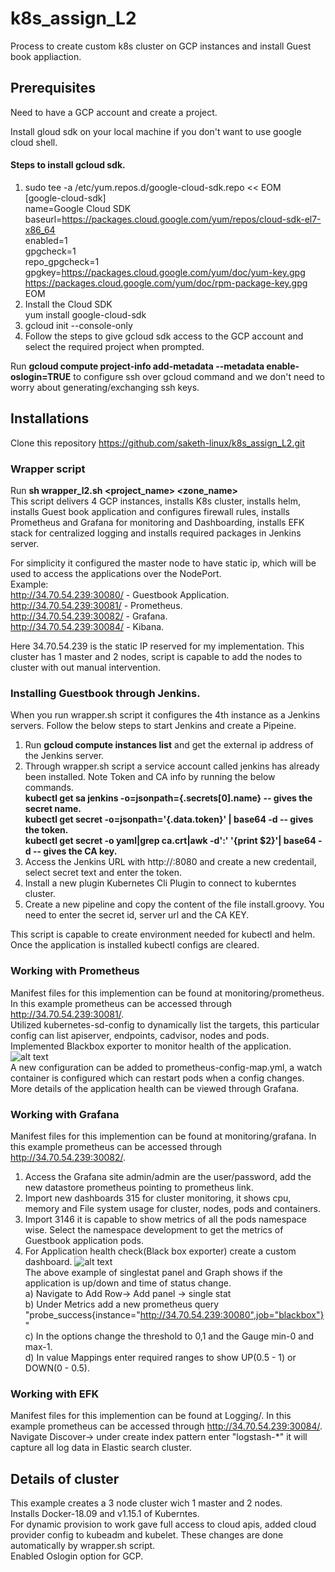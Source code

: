 # k8s_assign_L2
Process to create custom k8s cluster on GCP instances and install Guest book appliaction.
## Prerequisites
Need to have a GCP account and create a project.  

Install gloud sdk on your local machine if you don't want to use google cloud shell. 
#### Steps to install gcloud sdk.  
1. sudo tee -a /etc/yum.repos.d/google-cloud-sdk.repo << EOM  
  [google-cloud-sdk]  
  name=Google Cloud SDK  
  baseurl=https://packages.cloud.google.com/yum/repos/cloud-sdk-el7-x86_64  
  enabled=1  
  gpgcheck=1  
  repo_gpgcheck=1  
  gpgkey=https://packages.cloud.google.com/yum/doc/yum-key.gpg  
         https://packages.cloud.google.com/yum/doc/rpm-package-key.gpg  
  EOM  
2. Install the Cloud SDK  
  yum install google-cloud-sdk  
3. gcloud init --console-only 
4. Follow the steps to give gcloud sdk access to the GCP account and select the required project when prompted.  

Run **gcloud compute project-info add-metadata --metadata enable-oslogin=TRUE** to configure ssh over gcloud command and we don't need to worry about generating/exchanging ssh keys.  


## Installations

Clone this repository https://github.com/saketh-linux/k8s_assign_L2.git    

### Wrapper script
Run **sh wrapper_l2.sh <project_name> <zone_name>**     
This script delivers 4 GCP instances, installs K8s cluster, installs helm, installs Guest book application and configures firewall rules, installs Prometheus and Grafana for monitoring and Dashboarding, installs EFK stack for centralized logging and installs required packages in Jenkins server.  

For simplicity it configured the master node to have static ip, which will be used to access the applications over the NodePort.  
Example:  
http://34.70.54.239:30080/ - Guestbook Application.  
http://34.70.54.239:30081/ - Prometheus.  
http://34.70.54.239:30082/ - Grafana.  
http://34.70.54.239:30084/ - Kibana.  

Here 34.70.54.239 is the static IP reserved for my implementation.
This cluster has 1 master and 2 nodes, script is capable to add the nodes to cluster with out manual intervention.

### Installing Guestbook through Jenkins.

When you run wrapper.sh script it configures the 4th instance as a Jenkins servers. Follow the below steps to start Jenkins and create a Pipeine.  
1. Run **gcloud compute instances list** and get the external ip address of the Jenkins server.  
2. Through wrapper.sh script a service account called jenkins has already been installed. Note Token and CA info by running the below commands.  
**kubectl get sa jenkins -o=jsonpath={.secrets[0].name} -- gives the secret name.  
kubectl get secret <secret> -o=jsonpath='{.data.token}' | base64 -d -- gives the token.  
kubectl get secret <secret> -o yaml|grep ca.crt|awk -d':' '{print $2}'| base64 -d -- gives the CA key.**  
3. Access the Jenkins URL with http://<Ipaddress>:8080 and create a new credentail, select secret text and enter the token.
4. Install a new plugin Kubernetes Cli Plugin to connect to kuberntes cluster.
5. Create a new pipeline and copy the content of the file install.groovy. You need to enter the secret id, server url and the CA KEY.

This script is capable to create environment needed for kubectl and helm. Once the application is installed kubectl configs are cleared.
  
### Working with Prometheus
Manifest files for this implemention can be found at monitoring/prometheus.
In this example prometheus can be accessed through http://34.70.54.239:30081/.   
Utilized kubernetes-sd-config to dynamically list the targets, this particular config can list apiserver, endpoints, cadvisor, nodes and pods.  
Implemented Blackbox exporter to monitor health of the application.  
![alt text](https://github.com/saketh-linux/Pics/raw/master/sd.PNG)   
A new configuration can be added to prometheus-config-map.yml, a watch container is configured which can restart pods when a config changes.  
More details of the application health can be viewed through Grafana.

### Working with Grafana
Manifest files for this implemention can be found at monitoring/grafana.
In this example prometheus can be accessed through http://34.70.54.239:30082/.
1. Access the Grafana site admin/admin are the user/password, add the new datastore prometheus pointing to prometheus link.   
2. Import new dashboards 315 for cluster monitoring, it shows cpu, memory and File system usage for cluster, nodes, pods and containers.   
3. Import 3146 it is capable to show metrics of all the pods namespace wise. Select the namespace development to get the metrics of Guestbook application pods.  
4. For Application health check(Black box exporter) create a custom dashboard.
![alt text](https://github.com/saketh-linux/Pics/raw/master/grafana.PNG)   
The above example of singlestat panel and Graph shows if the application is up/down and time of status change.  
 a) Navigate to Add Row-> Add panel -> single stat      
 b) Under Metrics add a new prometheus query "probe_success{instance="http://34.70.54.239:30080",job="blackbox"}"    
 c) In the options change the threshold to 0,1 and the Gauge min-0 and max-1.  
 d) In value Mappings enter required ranges to show UP(0.5 - 1) or DOWN(0 - 0.5).
    

### Working with EFK
Manifest files for this implemention can be found at Logging/.
In this example prometheus can be accessed through http://34.70.54.239:30084/.   
Navigate Discover-> under create index pattern enter "logstash-*" it will capture all log data in Elastic search cluster.

## Details of cluster  
This example creates a 3 node cluster wich 1 master and 2 nodes.  
Installs Docker-18.09 and v1.15.1 of Kuberntes.  
For dynamic provision to work gave full access to cloud apis, added cloud provider config to kubeadm and kubelet. These changes are done automatically by wrapper.sh script.  
Enabled Oslogin option for GCP.   
